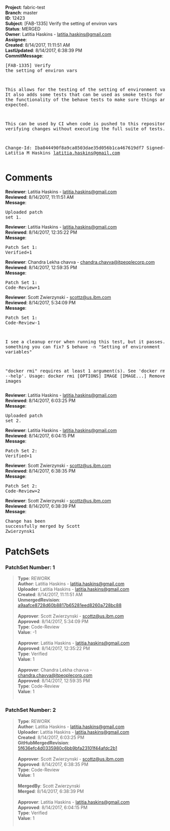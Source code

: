 <strong>Project</strong>: fabric-test<br><strong>Branch</strong>: master<br><strong>ID</strong>: 12423<br><strong>Subject</strong>: [FAB-1335] Verify the setting of environ vars<br><strong>Status</strong>: MERGED<br><strong>Owner</strong>: Latitia Haskins - latitia.haskins@gmail.com<br><strong>Assignee</strong>:<br><strong>Created</strong>: 8/14/2017, 11:11:51 AM<br><strong>LastUpdated</strong>: 8/14/2017, 6:38:39 PM<br><strong>CommitMessage</strong>:<br><pre>[FAB-1335] Verify the setting of environ vars

This allows for the testing of the setting of environment
variables. It also adds some tests that can be used as
smoke tests for executing the functionality of the behave
tests to make sure things are working as expected.

This can be used by CI when code is pushed to this repository
for verifying changes without executing the full suite of tests.

Change-Id: Iba844490f8a9ca8503dae35d056b1ca467619df7
Signed-off-by: Latitia M Haskins <latitia.haskins@gmail.com>
</pre><h1>Comments</h1><strong>Reviewer</strong>: Latitia Haskins - latitia.haskins@gmail.com<br><strong>Reviewed</strong>: 8/14/2017, 11:11:51 AM<br><strong>Message</strong>: <pre>Uploaded patch set 1.</pre><strong>Reviewer</strong>: Latitia Haskins - latitia.haskins@gmail.com<br><strong>Reviewed</strong>: 8/14/2017, 12:35:22 PM<br><strong>Message</strong>: <pre>Patch Set 1: Verified+1</pre><strong>Reviewer</strong>: Chandra Lekha chavva - chandra.chavva@itpeoplecorp.com<br><strong>Reviewed</strong>: 8/14/2017, 12:59:35 PM<br><strong>Message</strong>: <pre>Patch Set 1: Code-Review+1</pre><strong>Reviewer</strong>: Scott Zwierzynski - scottz@us.ibm.com<br><strong>Reviewed</strong>: 8/14/2017, 5:34:09 PM<br><strong>Message</strong>: <pre>Patch Set 1: Code-Review-1

I see a cleanup error when running this test, but it passes. Is there something you can fix? $ behave -n "Setting of environment variables"

"docker rmi" requires at least 1 argument(s).
See 'docker rmi --help'.
Usage: docker rmi [OPTIONS] IMAGE [IMAGE...]
Remove one or more images</pre><strong>Reviewer</strong>: Latitia Haskins - latitia.haskins@gmail.com<br><strong>Reviewed</strong>: 8/14/2017, 6:03:25 PM<br><strong>Message</strong>: <pre>Uploaded patch set 2.</pre><strong>Reviewer</strong>: Latitia Haskins - latitia.haskins@gmail.com<br><strong>Reviewed</strong>: 8/14/2017, 6:04:15 PM<br><strong>Message</strong>: <pre>Patch Set 2: Verified+1</pre><strong>Reviewer</strong>: Scott Zwierzynski - scottz@us.ibm.com<br><strong>Reviewed</strong>: 8/14/2017, 6:38:35 PM<br><strong>Message</strong>: <pre>Patch Set 2: Code-Review+2</pre><strong>Reviewer</strong>: Scott Zwierzynski - scottz@us.ibm.com<br><strong>Reviewed</strong>: 8/14/2017, 6:38:39 PM<br><strong>Message</strong>: <pre>Change has been successfully merged by Scott Zwierzynski</pre><h1>PatchSets</h1><h3>PatchSet Number: 1</h3><blockquote><strong>Type</strong>: REWORK<br><strong>Author</strong>: Latitia Haskins - latitia.haskins@gmail.com<br><strong>Uploader</strong>: Latitia Haskins - latitia.haskins@gmail.com<br><strong>Created</strong>: 8/14/2017, 11:11:51 AM<br><strong>UnmergedRevision</strong>: [a9aafce8728d60b8817b65281eed8260a728bc88](https://github.com/hyperledger-gerrit-archive/fabric-test/commit/a9aafce8728d60b8817b65281eed8260a728bc88)<br><br><strong>Approver</strong>: Scott Zwierzynski - scottz@us.ibm.com<br><strong>Approved</strong>: 8/14/2017, 5:34:09 PM<br><strong>Type</strong>: Code-Review<br><strong>Value</strong>: -1<br><br><strong>Approver</strong>: Latitia Haskins - latitia.haskins@gmail.com<br><strong>Approved</strong>: 8/14/2017, 12:35:22 PM<br><strong>Type</strong>: Verified<br><strong>Value</strong>: 1<br><br><strong>Approver</strong>: Chandra Lekha chavva - chandra.chavva@itpeoplecorp.com<br><strong>Approved</strong>: 8/14/2017, 12:59:35 PM<br><strong>Type</strong>: Code-Review<br><strong>Value</strong>: 1<br><br></blockquote><h3>PatchSet Number: 2</h3><blockquote><strong>Type</strong>: REWORK<br><strong>Author</strong>: Latitia Haskins - latitia.haskins@gmail.com<br><strong>Uploader</strong>: Latitia Haskins - latitia.haskins@gmail.com<br><strong>Created</strong>: 8/14/2017, 6:03:25 PM<br><strong>GitHubMergedRevision</strong>: [5f636efc4d0335980c6bb9bfa23101f44afdc2b1](https://github.com/hyperledger-gerrit-archive/fabric-test/commit/5f636efc4d0335980c6bb9bfa23101f44afdc2b1)<br><br><strong>Approver</strong>: Scott Zwierzynski - scottz@us.ibm.com<br><strong>Approved</strong>: 8/14/2017, 6:38:35 PM<br><strong>Type</strong>: Code-Review<br><strong>Value</strong>: 1<br><br><strong>MergedBy</strong>: Scott Zwierzynski<br><strong>Merged</strong>: 8/14/2017, 6:38:39 PM<br><br><strong>Approver</strong>: Latitia Haskins - latitia.haskins@gmail.com<br><strong>Approved</strong>: 8/14/2017, 6:04:15 PM<br><strong>Type</strong>: Verified<br><strong>Value</strong>: 1<br><br></blockquote>
